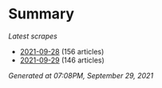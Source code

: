 # Summary
*Latest scrapes*
* [2021-09-28](https://github.com/nuuuwan/news_lk/blob/data/news_lk.2021-09-28.json) (156 articles)
* [2021-09-29](https://github.com/nuuuwan/news_lk/blob/data/news_lk.2021-09-29.json) (146 articles)

*Generated at 07:08PM, September 29, 2021*